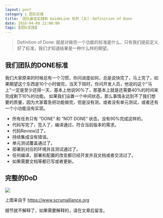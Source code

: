 ```yaml
---
layout: post
category : 团队实践
title:  团队最佳实践和 GuideLine 系列 (五)：Definition of Done
date: 2016-04-09 22:00:00
tags: [团队实践]
---
```


<style>
    .strong-bigger {
        font-size: 18px;
    }
    
    .post {
        font-family: 'lucida grande', 'lucida sans unicode', lucida, helvetica, 'Hiragino Sans GB', 'Microsoft YaHei', 'WenQuanYi Micro Hei', sans-serif;
        font-size: 16px;
        line-height: 27.2px;
    }
    
    .post-full h1 {
        background-color: #ccc;
        padding: 5px;
        margin-bottom: 10px;
        font-weight: bolder;
        color: #000;
        line-height: 46.8px;
        text-rendering: optimizelegibility;
        font-size: 26px;
    }
    
    .post-full h2 {
        color: #333;
        padding: 5px;
        line-height: 43.2px;
        padding-bottom: 5px;
        margin-bottom: 10px;
        font-weight: bolder;
        font-size: 24px;
    }
    
    .post-full h3 {
        padding: 5px;
        color: #000;
        border-bottom: dashed 1px #ccc;
        padding-bottom: 5px;
        margin-bottom: 10px;
        font-weight: bolder;
    }
    
    .post-full img {
        border: solid 5px #ccc;
        padding: 5px;
        border-radius: 5px;
        text-align: center;
        max-height: 400px;
    }
    
    .post-full ul {
        margin-bottom: 20px;
        line-height: 27.2px;
        font-size: 16px;
    }
    
    .post-full ul li {
        line-height: 30px;
        font-size: 16px;
    }
    
    .post-full p {
        font-size: 16px;
    }
</style>

> Definition of Done: 就是对做完一个功能的标准是什么，只有我们提前定义好了标准，我们才知道结果是一种什么样的期望。

## 我们团队的DONE标准

我们大家原来的时候总有一个习惯，你问进度如何，总是说快完了，马上完了，如果期望这个东西是10个小时做完，当天下班时，你问开发人员，他说的这个"马上"一定是至少还得一天，基本上他说90%了，那基本上就是还需要40%的时间来完成剩下10%的功能。
如果我们设置一个中间状态，那么事情永远到不了我们想要的质量，因为大家着急把功能做完，但是没有测，或者没有单元测试，或者还有一个小功能没有实现。

* 所有任务只有 “DONE” 和 “NOT DONE” 状态，没有90%完成这样的。
* 代码写完了，签入了，编译通过，符合当前版本的需求。
* 代码Review过了。
* 持续集成没有错误。
* 单元测试覆盖通过了。
* 部署到对应的环境并且测试通过了。
* 任何编译，部署和配置的改变都已经开发并且文档或者交流过了。
* 如果需要文档等都已写或者更新。

## 完整的DoD

<img class="img-responsive" src="http://7xpzem.com1.z0.glb.clouddn.com/DoD.png"/>

上图来自于 https://www.scrumalliance.org

细节就不解释了，如果需要解释的，请在文章后留言。
